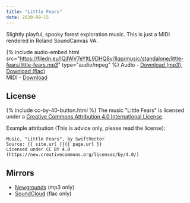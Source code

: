 ```yaml
---
title: "Little Fears"
date: 2020-09-15 
---
```

Slightly playful, spooky forest exploration music. This is just a MIDI rendered in Roland SoundCanvas VA.

{% include audio-embed.html src="https://filedn.eu/lQjIWV7eYltL9DHQ8vi1lqp/music/standalone/little-fears/little-fears.mp3" type="audio/mpeg" %}
Audio -
[Download (mp3)](https://filedn.eu/lQjIWV7eYltL9DHQ8vi1lqp/music/standalone/little-fears/little-fears.mp3),
[Download (flac)](https://filedn.eu/lQjIWV7eYltL9DHQ8vi1lqp/music/standalone/little-fears/little-fears.flac)\
MIDI -
[Download](https://filedn.eu/lQjIWV7eYltL9DHQ8vi1lqp/music/standalone/little-fears/little-fears.mid)

## License
{% include cc-by-40-button.html %}
The music "Little Fears" is licensed under a [Creative Commons Attribution 4.0 International License](http://creativecommons.org/licenses/by/4.0/).

Example attribution (This is advice only, please read the license):
```
Music, "Little Fears", by SwiftVector
Source: {{ site.url }}{{ page.url }}
Licensed under CC BY 4.0 (https://new.creativecommons.org/licenses/by/4.0/)
```

## Mirrors
- [Newgrounds](https://www.newgrounds.com/audio/listen/964750) (mp3 only)
- [SoundCloud](https://soundcloud.com/swiftvector/little-fears) (flac only)
